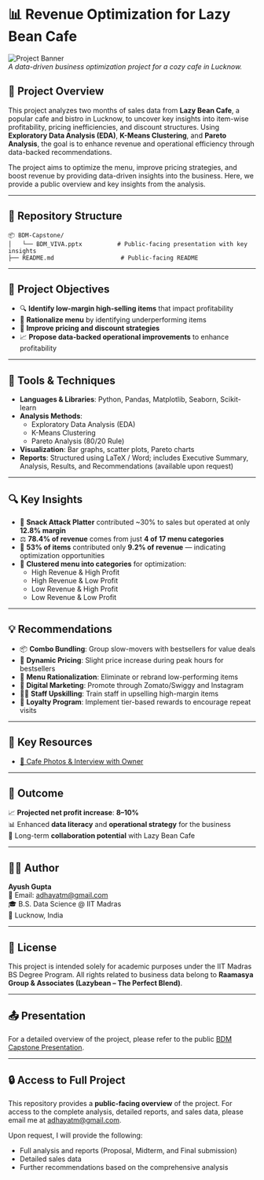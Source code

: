 
# 📊 Revenue Optimization for Lazy Bean Cafe

![Project Banner](https://img.shields.io/badge/BDM-Capstone_Project-blue)  
*A data-driven business optimization project for a cozy cafe in Lucknow.*

## 📝 Project Overview

This project analyzes two months of sales data from **Lazy Bean Cafe**, a popular cafe and bistro in Lucknow, to uncover key insights into item-wise profitability, pricing inefficiencies, and discount structures. Using **Exploratory Data Analysis (EDA)**, **K-Means Clustering**, and **Pareto Analysis**, the goal is to enhance revenue and operational efficiency through data-backed recommendations.

The project aims to optimize the menu, improve pricing strategies, and boost revenue by providing data-driven insights into the business. Here, we provide a public overview and key insights from the analysis.

---

## 📁 Repository Structure

```
📦 BDM-Capstone/
│   └── BDM_VIVA.pptx          # Public-facing presentation with key insights
├── README.md                   # Public-facing README
```

---

## 📌 Project Objectives

- 🔍 **Identify low-margin high-selling items** that impact profitability  
- 🍕 **Rationalize menu** by identifying underperforming items  
- 🎯 **Improve pricing and discount strategies**  
- 📈 **Propose data-backed operational improvements** to enhance profitability

---

## 🧰 Tools & Techniques

- **Languages & Libraries**: Python, Pandas, Matplotlib, Seaborn, Scikit-learn  
- **Analysis Methods**:
  - Exploratory Data Analysis (EDA)
  - K-Means Clustering
  - Pareto Analysis (80/20 Rule)
- **Visualization**: Bar graphs, scatter plots, Pareto charts
- **Reports**: Structured using LaTeX / Word; includes Executive Summary, Analysis, Results, and Recommendations (available upon request)

---

## 🔍 Key Insights

- 🥇 **Snack Attack Platter** contributed ~30% to sales but operated at only **12.8% margin**  
- ⚖️ **78.4% of revenue** comes from just **4 of 17 menu categories**  
- 🚫 **53% of items** contributed only **9.2% of revenue** — indicating optimization opportunities  
- 🧠 **Clustered menu into categories** for optimization:
  - High Revenue & High Profit
  - High Revenue & Low Profit
  - Low Revenue & High Profit
  - Low Revenue & Low Profit

---

## 💡 Recommendations

- 📦 **Combo Bundling**: Group slow-movers with bestsellers for value deals  
- 💸 **Dynamic Pricing**: Slight price increase during peak hours for bestsellers  
- 🎯 **Menu Rationalization**: Eliminate or rebrand low-performing items  
- 📱 **Digital Marketing**: Promote through Zomato/Swiggy and Instagram  
- 👨‍🍳 **Staff Upskilling**: Train staff in upselling high-margin items  
- 🎁 **Loyalty Program**: Implement tier-based rewards to encourage repeat visits

---

## 🔗 Key Resources

- [📸 Cafe Photos & Interview with Owner](https://drive.google.com/drive/folders/1d4G07E5W5CTR-rVoKBKh-xSVk1KVAF64)

---

## 🏁 Outcome

📈 **Projected net profit increase**: **8–10%**  
📊 Enhanced **data literacy** and **operational strategy** for the business  
🤝 Long-term **collaboration potential** with Lazy Bean Cafe

---

## 🧑‍💻 Author

**Ayush Gupta**  
📧 Email: [adhayatm@gmail.com](mailto:adhayatm@gmail.com)  
🎓 B.S. Data Science @ IIT Madras  
📍 Lucknow, India

---

## 📜 License

This project is intended solely for academic purposes under the IIT Madras BS Degree Program. All rights related to business data belong to **Raamasya Group & Associates (Lazybean – The Perfect Blend)**.

---

## 📤 Presentation

For a detailed overview of the project, please refer to the public [BDM Capstone Presentation](https://github.com/Ayush77-G/Restaurant-Insights-Overview/blob/main/presentation/BDM_VIVA.pptx).

---

## 🔒 Access to Full Project

This repository provides a **public-facing overview** of the project. For access to the complete analysis, detailed reports, and sales data, please email me at [adhayatm@gmail.com](mailto:adhayatm@gmail.com).  

Upon request, I will provide the following:
- Full analysis and reports (Proposal, Midterm, and Final submission)  
- Detailed sales data  
- Further recommendations based on the comprehensive analysis
